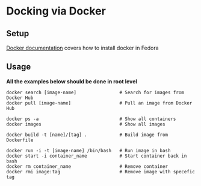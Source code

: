# Docking via Docker

## Setup
  [Docker documentation](https://docs.docker.com/installation/fedora/) covers how to install docker in Fedora

## Usage
  **All the examples below should be done in root level**
  ```shell
  docker search [image-name]                # Search for images from Docker Hub
  docker pull [image-name]                  # Pull an image from Docker Hub

  docker ps -a                              # Show all containers
  docker images                             # Show all images

  docker build -t [name]/[tag] .            # Build image from Dockerfile

  docker run -i -t [image-name] /bin/bash   # Run image in bash
  docker start -i container_name            # Start container back in bash
  docker rm container_name                  # Remove container
  docker rmi image:tag                      # Remove image with specefic tag
  ```
